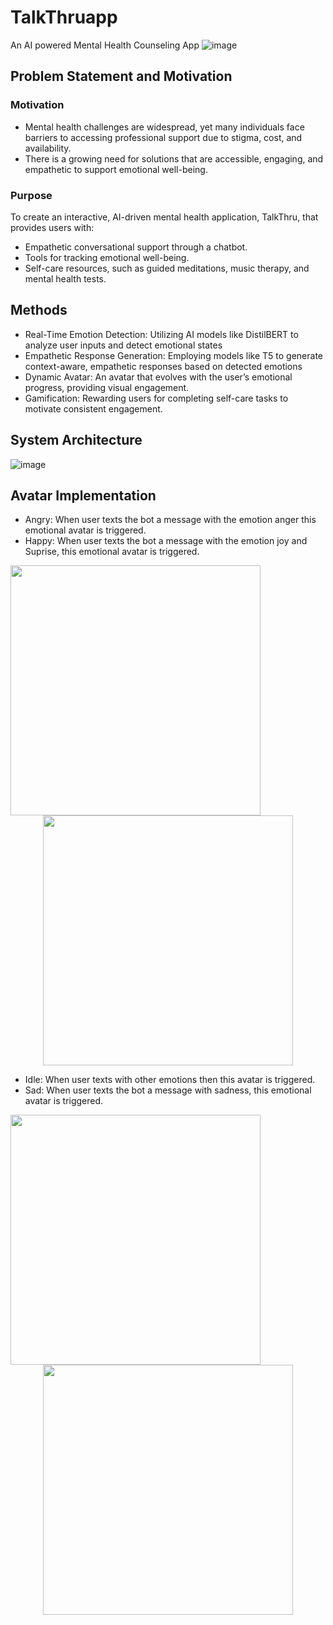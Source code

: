 # TalkThruapp
An AI powered Mental Health Counseling App
![image](https://github.com/user-attachments/assets/7c9bf00d-f54d-46ca-b06b-d30bf4b381be)

## Problem Statement and Motivation

### Motivation
- Mental health challenges are widespread, yet many individuals face barriers to accessing professional support due to stigma, cost, and availability. 
- There is a growing need for solutions that are accessible, engaging, and empathetic to support emotional well-being.

### Purpose
To create an interactive, AI-driven mental health application, TalkThru, that provides users with:
- Empathetic conversational support through a chatbot.
- Tools for tracking emotional well-being.
- Self-care resources, such as guided meditations, music therapy, and mental health tests.

## Methods
- Real-Time Emotion Detection: Utilizing AI models like DistilBERT to analyze user inputs and detect emotional states
- Empathetic Response Generation: Employing models like T5 to generate context-aware, empathetic responses based on detected emotions
- Dynamic Avatar: An avatar that evolves with the user’s emotional progress, providing visual engagement.
- Gamification: Rewarding users for completing self-care tasks to motivate consistent engagement.

## System Architecture

![image](https://github.com/user-attachments/assets/5957e9ed-30f2-4dc2-b53c-647f9d8ad3c7)

## Avatar Implementation
- Angry: When user texts the bot a message with the emotion anger this emotional avatar is triggered.
- Happy: When user texts the bot a message with the emotion joy and Suprise, this emotional avatar is triggered. 

<p align = "left"><img align = "left" src = "https://github.com/user-attachments/assets/55fcd427-7dd0-466e-af7d-4489c3145d19" width = 400 height = 400/></p>
<p align = "center"><img align = "center" src = "https://github.com/user-attachments/assets/62d04612-990e-4aa9-b860-2950c4438523" width = 400 height = 400/></p>

- Idle: When user texts with other emotions then this avatar is triggered.
- Sad: When user texts the bot a message with sadness, this emotional avatar is triggered.

<p align = "left"><img align = "left" src = "https://github.com/user-attachments/assets/6f8ec012-56b1-49b8-9fa7-7a56a67e3221" width = 400 height = 400/></p>
<p align = "center"><img align = "center" src = "https://github.com/user-attachments/assets/e35dc8ee-df3e-4acf-a2a8-c21fc5ec5c0d" width = 400 height = 400/></p>


